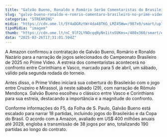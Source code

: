 ```yaml
---
title: "Galvão Bueno, Ronaldo e Romário Serão Comentaristas do Brasileirão 2025 no Prime Video"
slug: "galvo-bueno-ronaldo-e-romrio-comentaro-brasileiro-no-prime-video"
categoria: "STREAMING"
midia: "https://cdn.ome.lt/5Y4aDGRztWr4da48TKG_LMZ4SWw=/987x0/smart/uploads/conteudo/fotos/02_MwFE75G.jpg"
tipoMidia: "imagem"
thumb: "https://cdn.ome.lt/nC_9lF2LYNOcqqNyNn1itsSUKms=/480x360/smart/extras/conteudos/01_hGiDSy5.jpg"
data: "2025-03-26T17:31:01.594Z"
---
```


A Amazon confirmou a contratação de Galvão Bueno, Romário e Ronaldo Nazário para a narração de jogos selecionados do Campeonato Brasileiro de 2025 no Prime Video. A estreia dos comentaristas acontecerá no confronto entre Corinthians e Vasco, marcado para 5 de abril, um sábado, válido pela segunda rodada do torneio.

Antes disso, o Prime Video iniciará sua cobertura do Brasileirão com o jogo entre Cruzeiro e Mirassol, já neste sábado (29), com narração de Rômulo Mendonça. Galvão Bueno escolheu o clássico entre Vasco e Corinthians para sua estreia, destacando a importância e a magnitude do confronto.

Conforme informações do F5, da Folha de S. Paulo, Galvão Bueno está escalado para narrar 18 partidas, incluindo jogos do Brasileirão e da Copa do Brasil. O acordo com a Amazon, avaliado em US$ 400 milhões anuais até 2029, engloba a transmissão de 38 jogos por ano, totalizando 190 partidas ao longo do contrato.